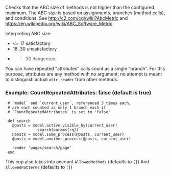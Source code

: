 Checks that the ABC size of methods is not higher than the
configured maximum. The ABC size is based on assignments, branches
(method calls), and conditions. See http://c2.com/cgi/wiki?AbcMetric
and https://en.wikipedia.org/wiki/ABC_Software_Metric.

Interpreting ABC size:

* <= 17 satisfactory
* 18..30 unsatisfactory
* > 30 dangerous

You can have repeated "attributes" calls count as a single "branch".
For this purpose, attributes are any method with no argument; no attempt
is meant to distinguish actual `attr_reader` from other methods.

### Example: CountRepeatedAttributes: false (default is true)

     # `model` and `current_user`, referenced 3 times each,
     # are each counted as only 1 branch each if
     # `CountRepeatedAttributes` is set to 'false'

     def search
       @posts = model.active.visible_by(current_user)
                 .search(params[:q])
       @posts = model.some_process(@posts, current_user)
       @posts = model.another_process(@posts, current_user)

       render 'pages/search/page'
     end

This cop also takes into account `AllowedMethods` (defaults to `[]`)
And `AllowedPatterns` (defaults to `[]`)
